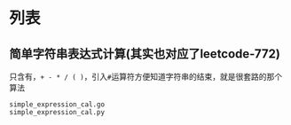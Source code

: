 # 列表

## 简单字符串表达式计算(其实也对应了leetcode-772)

只含有，`+ - * / ( )`，引入`#`运算符方便知道字符串的结束，就是很套路的那个算法

```
simple_expression_cal.go
simple_expression_cal.py
```